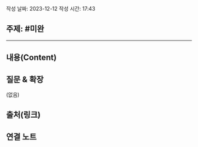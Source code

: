 작성 날짜: 2023-12-12
작성 시간: 17:43

## 주제: #미완

----
## 내용(Content)


## 질문 & 확장

(없음)

## 출처(링크)


## 연결 노트










